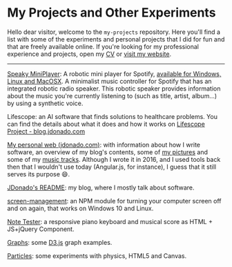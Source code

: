 # My Projects and Other Experiments

Hello dear visitor, welcome to the `my-projects` repository. Here you'll find a list with some of the experiments and personal projects that I did for fun and that are freely available online. If you're looking for my professional experience and projects, open my [CV](https://docs.google.com/file/d/0B2hOO8PX6CgfamxFMUo3SmF4S2M/edit) or [visit my website](https://www.jdonado.com/).

---

[Speaky MiniPlayer](https://github.com/mrdonado/speaky-miniplayer/blob/master/README.md): A robotic mini player for Spotify, [available for Windows, Linux and MacOSX](https://github.com/mrdonado/speaky-miniplayer/releases). A minimalist music controller for Spotify that has an integrated robotic radio speaker. This robotic speaker provides information about the music you're currently listening to (such as title, artist, album...) by using a synthetic voice.

Lifescope: an AI software that finds solutions to healthcare problems. You can find the details about what it does and how it works on [Lifescope Project - blog.jdonado.com](https://blog.jdonado.com/lifescope-project/)

[My personal web (jdonado.com)](https://www.jdonado.com/): with information about how I write software, an overview of my blog's contents, some of [my pictures](https://www.flickr.com/photos/79693661@N05/albums) and some of my [music tracks](https://fractalfields.bandcamp.com/). Although I wrote it in 2016, and I used tools back then that I wouldn't use today (Angular.js, for instance), I guess that it still serves its purpose 😄.

[JDonado's README](https://blog.jdonado.com/): my blog, where I mostly talk about software.

[screen-management](https://www.npmjs.com/package/screen-management): an NPM module for turning your computer screen off and on again, that works on Windows 10 and Linux.

[Note Tester](http://mrdonado.github.io/noteTester/): a responsive piano keyboard and musical score as HTML + JS+jQuery Component.

[Graphs](http://mrdonado.github.io/graphs/): some [D3.js](https://d3js.org/) graph examples.

[Particles](http://mrdonado.github.io/Particles/): some experiments with physics, HTML5 and Canvas.
